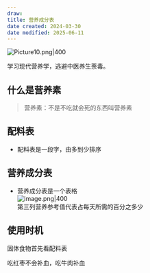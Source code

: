 ```yaml
---
draw:
title: 营养成分表
date created: 2024-03-30
date modified: 2025-06-11
---
```


![Picture10.png|400](https://imagehosting4picgo.oss-cn-beijing.aliyuncs.com/imagehosting/fix-dir%2Fliuyishou%2Ftmp%2F2024%2F04%2F08%2F01-12-48-e960f89240cd8d9d94b3ca88ead57c79-Picture10-f2d270.png?x-oss-process=image/resize,l_400)

学习现代营养学，逃避中医养生荼毒。

<!-- more -->

## [](https://liugongzi.org/%E8%90%A5%E5%85%BB%E5%AD%A6/#%E4%BB%80%E4%B9%88%E6%98%AF%E8%90%A5%E5%85%BB%E7%B4%A0 "什么是营养素") 什么是营养素

> 营养素：不是不吃就会死的东西叫营养素

## 配料表

- 配料表是一段字，由多到少排序

## 营养成分表

- 营养成分表是一个表格  
![image.png|400](https://imagehosting4picgo.oss-cn-beijing.aliyuncs.com/imagehosting/fix-dir%2Fpicgo%2Fpicgo-clipboard-images%2F2024%2F04%2F14%2F00-44-35-a3273510cc0084008ac3b9ec99d5b2ca-20240414004434-ce274f.png)  
第三列营养参考值代表占每天所需的百分之多少

## 使用时机

固体食物首先看配料表

吃红枣不会补血，吃牛肉补血
